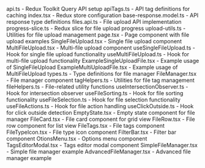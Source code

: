api.ts - Redux Toolkit Query API setup
apiTags.ts - API tag definitions for caching
index.tsx - Redux store configuration
base-response.model.ts - API response type definitions
files.api.ts - File upload API implementation
progress-slice.ts - Redux slice for file upload progress
upload-utils.ts - Utilities for file upload management
page.tsx - Page component with file upload examples
SingleFileUpload.tsx - Single file upload component
MultiFileUpload.tsx - Multi-file upload component
useSingleFileUpload.ts - Hook for single file upload functionality
useMultiFileUpload.ts - Hook for multi-file upload functionality
ExampleSingleUploadFile.tsx - Example usage of SingleFileUpload
ExampleMultiUploadFile.tsx - Example usage of MultiFileUpload
types.ts - Type definitions for file manager
FileManager.tsx - File manager component
tagHelpers.ts - Utilities for file tag management
fileHelpers.ts - File-related utility functions
useIntersectionObserver.ts - Hook for intersection observer
useFileSorting.ts - Hook for file sorting functionality
useFileSelection.ts - Hook for file selection functionality
useFileActions.ts - Hook for file action handling
useClickOutside.ts - Hook for click outside detection
EmptyState.tsx - Empty state component for file manager
FileCard.tsx - File card component for grid view
FileRow.tsx - File row component for list view
FileTags.tsx - File tags component
FileTypeIcon.tsx - File type icon component
FilterBar.tsx - Filter bar component
OtionsMenu.tsx - Options menu component
TagsEditorModal.tsx - Tags editor modal component
SimpleFileManager.tsx - Simple file manager example
AdvancedFileManager.tsx - Advanced file manager example